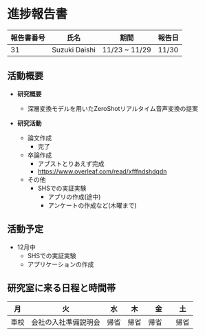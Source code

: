 
# 進捗報告書

報告書番号 | 氏名   | 期間         | 報告日
----- | ---- | ---------- | ---
31    | Suzuki Daishi | 11/23 ~ 11/29 | 11/30

## 活動概要

- **研究概要**
  - 深層変換モデルを用いたZeroShotリアルタイム音声変換の提案

- **研究活動**
  - 論文作成
    - 完了
  - 卒論作成
    - アブストとりあえず完成
    - https://www.overleaf.com/read/xfffndshdqdn
  - その他
    - SHSでの実証実験
      - アプリの作成(途中)
      - アンケートの作成など(木曜まで)

## 活動予定

- 12月中
  - SHSでの実証実験
  - アプリケーションの作成

## 研究室に来る日程と時間帯

| 月             | 火            | 水            | 木            | 金             | 土
| ------------- | ------------- | ------------- | ------------- | ------------- | -------------
| 車校 | 会社の入社準備説明会  | 帰省 | 帰省 | 帰省　| 帰省